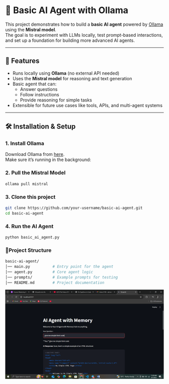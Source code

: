 # 🤖 Basic AI Agent with Ollama

This project demonstrates how to build a **basic AI agent** powered by [Ollama](https://ollama.ai) using the **Mistral model**.  
The goal is to experiment with LLMs locally, test prompt-based interactions, and set up a foundation for building more advanced AI agents.

---

## 📌 Features
- Runs locally using **Ollama** (no external API needed)  
- Uses the **Mistral model** for reasoning and text generation  
- Basic agent that can:  
  - Answer questions  
  - Follow instructions  
  - Provide reasoning for simple tasks  
- Extensible for future use cases like tools, APIs, and multi-agent systems

---

## 🛠️ Installation & Setup

### 1. Install Ollama
Download Ollama from [here](https://ollama.ai/download).  
Make sure it’s running in the background:


### 2. Pull the Mistral Model
```bash
ollama pull mistral
```

### 3. Clone this project
```bash
git clone https://github.com/your-username/basic-ai-agent.git
cd basic-ai-agent
```

### 4. Run the AI Agent

```bash
python basic_ai_agent.py
```

### 📂Project Structure
```bash
basic-ai-agent/
│── main.py          # Entry point for the agent
│── agent.py         # Core agent logic
│── prompts/         # Example prompts for testing
│── README.md        # Project documentation
```
![alt text](image.png)